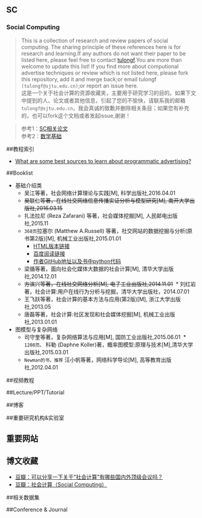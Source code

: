 ## SC<br>
### Social Computing
> This is a collection of research and review papers of social computing. The sharing principle of these references here is for research and learning.If any authors do not want their paper to be listed here, please feel free to contact [tulongf](https://github.com/Tulongf/).You are more than welcome to update this list! If you find more about computional advertise techniques or review which is not listed here, please fork this repository, add it and merge back;or email tulongf `(tulongf@sjtu.edu.cn)`;or report an issue here.<br> 
>这是一个关于社会计算的资源收藏夹，主要用于研究学习的目的。如果下文中提到的人、论文或者其他信息，引起了您的不愉快，请联系我的邮箱`tulongf@sjtu.edu.cn`，我会真诚的致歉并删除相关条目；如果您有补充的，也可以fork这个文档或者发起issue,谢谢！<br> 
        
>参考1：[SC相关论文](https://github.com/Tulongf/my-awesome-CA/blob/master/sc.md)<br> 
参考2：[数学基础](https://github.com/Tulongf/awesome-CA/blob/master/math/math.md)<br>

##教程索引
 * [What are some best sources to learn about programmatic advertising?](https://www.quora.com/What-are-some-best-sources-to-learn-about-programmatic-advertising)<br> 

 
##Booklist
* 基础介绍类
  * 吴江等著，社会网络计算理论与实践[M],  科学出版社,2016.04.01
  * ~~吴联仁等著，在线社交网络信息传播实证分析与模型研究[M],  南开大学出版社,2016.03.15~~
  * 扎法拉尼 (Reza Zafarani) 等著，社会媒体挖掘[M], 人民邮电出版社,2015.11
  * `368页`拉塞尔 (Matthew A.Russell)  等著，社交网站的数据挖掘与分析(原书第2版)[M], 机械工业出版社,2015.01.01
    * [HTML版本链接](http://citicbook.baidu.com/ebook/c4ba3b9f81c758f5f61f67e1)
    * [百度阅读链接](http://yuedu.baidu.com/ebook/c4ba3b9f81c758f5f61f67e1)
    * [作者GitHub地址以及书中python代码](https://github.com/ptwobrussell/Mining-the-Social-Web-2nd-Edition)
  * 梁循等著，面向社会化媒体大数据的社会计算[M], 清华大学出版社,2014.12.01
  * ~~方滨兴等著，在线社交网络分析[M], 电子工业出版社,2014.11.01~~
  * 刘红岩著，社会计算:用户在线行为分析与挖掘，清华大学出版社，2014.07.01
  * 王飞跃等著，社会计算的基本方法与应用(第2版)[M], 浙江大学出版社,2013.05
  * 唐磊等著，社会计算:社区发现和社会媒体挖掘[M], 机械工业出版社,2013.01.01
* 图模型与复杂网络
  * 司守奎等著，复杂网络算法与应用[M], 国防工业出版社,2015.06.01
  * `1208页。` 科勒 (Daphne Koller)著，概率图模型:原理与技术[M],清华大学出版社,2015.03.01
  * `Newman的书，推荐` 汪小帆等著，网络科学导论[M], 高等教育出版社,2012.04.01
  
##视频教程


##Lecture/PPT/Tutorial


##博客


##重要研究机构&实验室


## 重要网站

 
## 博文收藏
* [豆瓣：可以分享一下关于“社会计算”有哪些国内外顶级会议吗？](https://www.douban.com/group/topic/33541638/)
* [豆瓣：社会计算（Social Computing）](https://www.douban.com/group/socialcomputing/)
 
##相关数据集


##Conference & Journal


